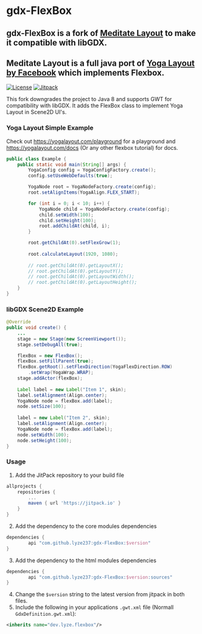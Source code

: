 # gdx-FlexBox

## gdx-FlexBox is a fork of [Meditate Layout](https://github.com/OrionCraftMC/meditate-layout) to make it compatible with libGDX.

Meditate Layout is a full java port of [Yoga Layout by Facebook](https://github.com/facebook/yoga) which implements Flexbox.
---

[![License](https://img.shields.io/github/license/lyze237/gdx-FlexBox)](https://github.com/lyze237/gdx-FlexBox/blob/main/LICENSE)
[![Jitpack](https://jitpack.io/v/lyze237/gdx-FlexBox.svg)](https://jitpack.io/#lyze237/gdx-FlexBox)

This fork downgrades the project to Java 8 and supports GWT for compatibility with libGDX. It adds the FlexBox class to 
implement Yoga Layout in Scene2D UI's. 

### Yoga Layout Simple Example

Check out https://yogalayout.com/playground for a playground and https://yogalayout.com/docs (Or any other flexbox tutorial) for docs.

```java
public class Example {
    public static void main(String[] args) {
        YogaConfig config = YogaConfigFactory.create();
        config.setUseWebDefaults(true);

        YogaNode root = YogaNodeFactory.create(config);
        root.setAlignItems(YogaAlign.FLEX_START);

        for (int i = 0; i < 10; i++) {
            YogaNode child = YogaNodeFactory.create(config);
            child.setWidth(100);
            child.setHeight(100);
            root.addChildAt(child, i);
        }

        root.getChildAt(0).setFlexGrow(1);
        
        root.calculateLayout(1920, 1080);
        
        // root.getChildAt(0).getLayoutX();
        // root.getChildAt(0).getLayoutY();
        // root.getChildAt(0).getLayoutWidth();
        // root.getChildAt(0).getLayoutHeight();
    }
}
```

### libGDX Scene2D Example

```java
@Override
public void create() {
    ...
    stage = new Stage(new ScreenViewport());
    stage.setDebugAll(true);

    flexBox = new FlexBox();
    flexBox.setFillParent(true);
    flexBox.getRoot().setFlexDirection(YogaFlexDirection.ROW)
        .setWrap(YogaWrap.WRAP);
    stage.addActor(flexBox);
        
    Label label = new Label("Item 1", skin);
    label.setAlignment(Align.center);
    YogaNode node = flexBox.add(label);
    node.setSize(100);
        
    label = new Label("Item 2", skin);
    label.setAlignment(Align.center);
    YogaNode node = flexBox.add(label);
    node.setWidth(100);
    node.setHeight(100);
}
```

### Usage

1. Add the JitPack repository to your build file
```gradle
allprojects {
    repositories {
        ...
        maven { url 'https://jitpack.io' }
    }
}
```
2. Add the dependency to the core modules dependencies
```gradle
dependencies {
        api "com.github.lyze237:gdx-FlexBox:$version"
}
```
3. Add the dependency to the html modules dependencies
```gradle
dependencies {
        api "com.github.lyze237:gdx-FlexBox:$version:sources"
}
```
4. Change the `$version` string to the latest version from jitpack in both files.
5. Include the following in your applications `.gwt.xml` file (Normall `GdxDefinition.gwt.xml`):
```xml
<inherits name="dev.lyze.flexbox"/>
```
